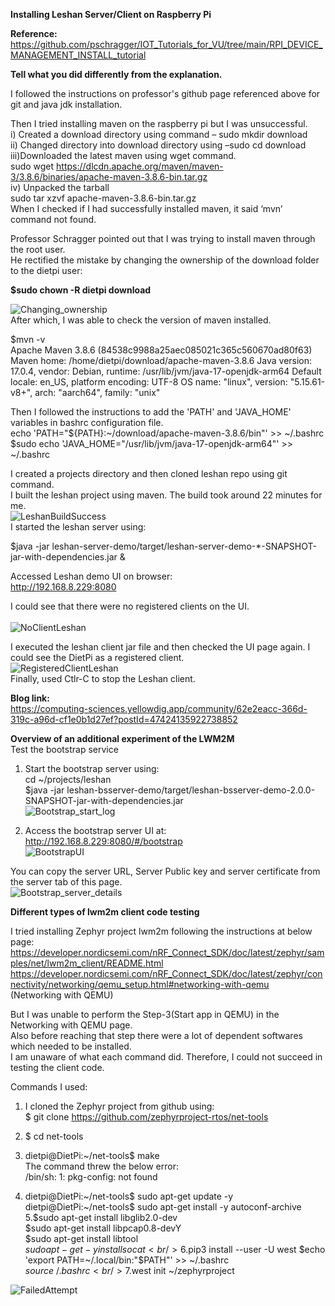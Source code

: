 **Installing Leshan Server/Client on Raspberry Pi**

**Reference:**<br/>
https://github.com/pschragger/IOT_Tutorials_for_VU/tree/main/RPI_DEVICE_MANAGEMENT_INSTALL_tutorial

**Tell what you did differently from the explanation.**

I followed the instructions on professor's github page referenced above for git and java jdk installation.<br/>

Then I tried installing maven on the raspberry pi but I was unsuccessful.<br/>
i) Created a download directory using command – sudo mkdir download<br/>
ii) Changed directory into download directory using –sudo cd download<br/>
iii)Downloaded the latest maven using wget command.<br/>
sudo wget https://dlcdn.apache.org/maven/maven-3/3.8.6/binaries/apache-maven-3.8.6-bin.tar.gz<br/>
iv) Unpacked the tarball<br/>
sudo tar xzvf apache-maven-3.8.6-bin.tar.gz<br/>
When I checked if I had successfully installed maven, it said ‘mvn’ command not found.<br/>

Professor Schragger pointed out that I was trying to install maven through the root user.<br/> 
He rectified the mistake by changing the ownership of the download folder to the dietpi user:<br/>

**$sudo chown -R dietpi download**<br/>

![Changing_ownership](/LWM2M/image/Changing_ownership.png)<br/>
After which, I was able to check the version of maven installed.<br/>

$mvn -v<br/>
Apache Maven 3.8.6 (84538c9988a25aec085021c365c560670ad80f63)
Maven home: /home/dietpi/download/apache-maven-3.8.6
Java version: 17.0.4, vendor: Debian, runtime: /usr/lib/jvm/java-17-openjdk-arm64
Default locale: en_US, platform encoding: UTF-8
OS name: "linux", version: "5.15.61-v8+", arch: "aarch64", family: "unix"

Then I followed the instructions to add the 'PATH' and 'JAVA_HOME' variables in bashrc configuration file.<br/>
echo 'PATH="${PATH}:~/download/apache-maven-3.8.6/bin"' >> ~/.bashrc<br/>
$sudo echo 'JAVA_HOME="/usr/lib/jvm/java-17-openjdk-arm64"' >> ~/.bashrc<br/>

I created a projects directory and then cloned leshan repo using git command. <br/>
I built the leshan project using maven. The build took around 22 minutes for me.<br/>
![LeshanBuildSuccess](/LWM2M/image/LeshanBuildSuccess.png)<br/>
I started the leshan server using:<br/>

$java -jar leshan-server-demo/target/leshan-server-demo-*-SNAPSHOT-jar-with-dependencies.jar &<br/>

Accessed Leshan demo UI on browser:<br/>
http://192.168.8.229:8080<br/>


I could see that there were no registered clients on the UI.<br/><br/>
![NoClientLeshan](/LWM2M/image/NoClientLeshan.png)<br/>

I executed the leshan client jar file and then checked the UI page again. I could see the DietPi as a registered client.<br/>
![RegisteredClientLeshan](/LWM2M/image/RegisteredClientLeshan.png)<br/>
Finally, used Ctlr-C to stop the Leshan client.<br/>

**Blog link:**<br/>
https://computing-sciences.yellowdig.app/community/62e2eacc-366d-319c-a96d-cf1e0b1d27ef?postId=47424135922738852<br/>

**Overview of an additional experiment of the LWM2M**<br/>
Test the bootstrap service 

  1. Start the bootstrap server using:<br/>
  cd ~/projects/leshan<br/>
  $java -jar leshan-bsserver-demo/target/leshan-bsserver-demo-2.0.0-SNAPSHOT-jar-with-dependencies.jar<br/>
  ![Bootstrap_start_log](/LWM2M/image/Bootstrap_start_log.JPG)<br/>

  2. Access the bootstrap server UI at:<br/>
  http://192.168.8.229:8080/#/bootstrap<br/>
  ![BootstrapUI](/LWM2M/image/BootstrapUI.png)<br/>
  
  You can copy the server URL, Server Public key and server certificate from the server tab of this page.<br/>
  ![Bootstrap_server_details](/LWM2M/image/Bootstrap_server_details.png)<br/>

**Different types of lwm2m client code testing**<br/>

I tried installing Zephyr project lwm2m following the instructions at below page:<br/>
https://developer.nordicsemi.com/nRF_Connect_SDK/doc/latest/zephyr/samples/net/lwm2m_client/README.html<br/>
https://developer.nordicsemi.com/nRF_Connect_SDK/doc/latest/zephyr/connectivity/networking/qemu_setup.html#networking-with-qemu<br/>
(Networking with QEMU)<br/>

But I was unable to perform the Step-3(Start app in QEMU) in the Networking with QEMU page. <br/>
Also before reaching that step there were a lot of dependent softwares which needed to be installed.<br/>
I am unaware of what each command did. Therefore, I could not succeed in testing the client code.<br/>

Commands I used:<br/>
1. I cloned the Zephyr project from github using:<br/>
$ git clone https://github.com/zephyrproject-rtos/net-tools<br/>
2. $ cd net-tools<br/>
3. dietpi@DietPi:~/net-tools$ make<br/>
The command threw the below error:<br/>
/bin/sh: 1: pkg-config: not found<br/>

4. dietpi@DietPi:~/net-tools$ sudo apt-get update -y<br/>
dietpi@DietPi:~/net-tools$ sudo apt-get install -y autoconf-archive<br/>
5.$sudo apt-get install libglib2.0-dev<br/>
$sudo apt-get install libpcap0.8-devY<br/>
$sudo apt-get install libtool<br/>
$sudo apt-get -y install socat<br/>
6.$pip3 install --user -U west
$echo 'export PATH=~/.local/bin:"$PATH"' >> ~/.bashrc<br/>
$source ~/.bashrc<br/>
7.$west init ~/zephyrproject<br/>

![FailedAttempt](/LWM2M/image/FailedAttempt.png)<br/>

